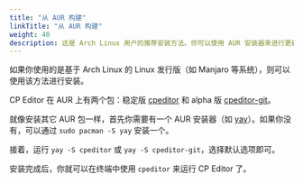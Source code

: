 ```yaml
---
title: "从 AUR 构建"
linkTitle: "从 AUR 构建"
weight: 40
description: 这是 Arch Linux 用户的推荐安装方法。你可以使用 AUR 安装器来进行更新，轻松享受最新的特性。并且，由于 AppImage 是在 Ubuntu 上构建的，只能使用 Fusion 主题，但如果是在使用 KDE 桌面环境的 Arch Linux 上构建的，就可以使用 Breeze（微风）等主题。
---
```


如果你使用的是基于 Arch Linux 的 Linux 发行版（如 Manjaro 等系统），则可以使用该方法进行安装。

CP Editor 在 AUR 上有两个包：稳定版 [cpeditor](https://aur.archlinux.org/packages/cpeditor/) 和 alpha 版 [cpeditor-git](https://aur.archlinux.org/packages/cpeditor-git/)。

就像安装其它 AUR 包一样，首先你需要有一个 AUR 安装器（如 [yay](https://github.com/Jguer/yay)）。如果你没有，可以通过 `sudo pacman -S yay` 安装一个。

接着，运行 `yay -S cpeditor` 或 `yay -S cpeditor-git`，选择默认选项即可。

安装完成后，你就可以在终端中使用 `cpeditor` 来运行 CP Editor 了。
